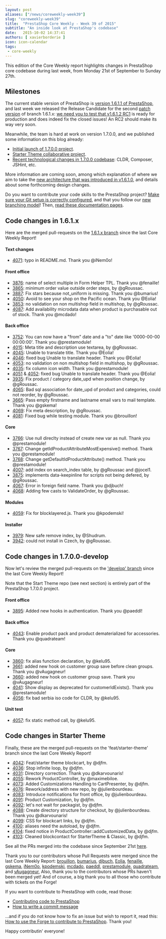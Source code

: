 ```yaml
---
layout: post
aliases: ["/news/coreweekly-week39"]
slug: "coreweekly-week39"
title:  "PrestaShop Core Weekly - Week 39 of 2015"
subtitle: "An inside look at PrestaShop's codebase"
date:   2015-10-02 14:37:41
authors: [ xavierborderie ]
icon: icon-calendar
tags:
 - core-weekly
---
```


This edition of the Core Weekly report highlights changes in PrestaShop core codebase during last week, from Monday 21st of September to Sunday 27th.


## Milestones

The current stable version of PrestaShop is [version 1.6.1.1 of PrestaShop](http://build.prestashop.com/news/1611-maintenance-release/), and last week we released the Release Candidate for the second [patch version](http://build.prestashop.com/news/a-more-semantic-versioning-scheme/) of branch 1.6.1.x: [we need you to test that v1.6.1.2 RC1](http://build.prestashop.com/news/prestashop-1-6-1-2-rc1/) is ready for production and does indeed fix the closed issues! An RC2 should make its way very soon.

Meanwhile, the team is hard at work on version 1.7.0.0, and we published some information on this blog already:

 * [Initial launch of 1.7.0.0 project](http://build.prestashop.com/news/version-1-7-0-0-is-underway/).
 * [Starter Theme collaborative project](http://build.prestashop.com/news/starter-theme-kickoff/).
 * [Recent technological changes in 1.7.0.0 codebase](http://build.prestashop.com/news/cldr-composer-jshint/): CLDR, Composer, JSHint, etc.

More information are coming soon, among which explanation of where we aim to take the [new architecture that was introduced in v1.6.1.0](http://build.prestashop.com/news/new-architecture-1-6-1-0/), and details about some forthcoming design changes.

Do you want to contribute your code skills to the PrestaShop project? [Make sure your Git setup is correctly configured](http://build.prestashop.com/howtos/misc/set-up-your-git-for-contributing/), and that you follow our [new branching model](http://build.prestashop.com/news/introducing-new-branching-model-prestashop/)! Then, [read these documentation pages](http://doc.prestashop.com/display/PS16/Contributing+to+PrestaShop).



## Code changes in 1.6.1.x

Here are the merged pull-requests on the [1.6.1.x branch](https://github.com/PrestaShop/PrestaShop/tree/1.6.1.x) since the last Core Weekly Report!


#### Text changes

 * [4071](https://github.com/PrestaShop/PrestaShop/pull/4071): typo in README.md. Thank you @iNem0o!


#### Front office

 * [3876](https://github.com/PrestaShop/PrestaShop/pull/3876): name of select multiple in Form Helper TPL. Thank you @fenaille!
 * [3865](https://github.com/PrestaShop/PrestaShop/pull/3865): minimum order value outside order steps, by @gRoussac.
 * [3887](https://github.com/PrestaShop/PrestaShop/pull/3887): Fix stars because not_uniform is missing. Thank you @bumarius!
 * [4050](https://github.com/PrestaShop/PrestaShop/pull/4050): Avoid to see your shop on the Pacific ocean. Thank you @Eolia!
 * [3853](https://github.com/PrestaShop/PrestaShop/pull/3853): no validation on non multishop field in multishop, by @gRoussac.
 * [4087](https://github.com/PrestaShop/PrestaShop/pull/4087): Add availability microdata data when product is purchasable out of stock. Thank you @mcdado!


#### Back office

 * [3752](https://github.com/PrestaShop/PrestaShop/pull/3752): You can now have a "from" date and a "to" date like '0000-00-00 00:00:00'. Thank you @prestamodule!
 * [4015](https://github.com/PrestaShop/PrestaShop/pull/4015): Meta title and description use textarea, by @gRoussac.
 * [4045](https://github.com/PrestaShop/PrestaShop/pull/4045): Unable to translate title. Thank you @Eolia!
 * [4046](https://github.com/PrestaShop/PrestaShop/pull/4046): fixed bug Unable to translate header. Thank you @Eolia!
 * [4053](https://github.com/PrestaShop/PrestaShop/pull/4053): no validation on non multishop field in multishop, by @gRoussac.
 * [4035](https://github.com/PrestaShop/PrestaShop/pull/4035): fix column icon width. Thank you @prestamodule!
 * [4051](https://github.com/PrestaShop/PrestaShop/pull/4051) & [4052](https://github.com/PrestaShop/PrestaShop/pull/4052): fixed bug Unable to translate header. Thank you @Eolia!
 * [3935](https://github.com/PrestaShop/PrestaShop/pull/3935): Fix product / category date_upd when position change, by @gRoussac.
 * [4065](https://github.com/PrestaShop/PrestaShop/pull/4065): Bad sql association for date_upd of product and categories, could not reorder, by @gRoussac.
 * [3665](https://github.com/PrestaShop/PrestaShop/pull/3665): Pass empty firstname and lastname email vars to mail template. Thank you @gskema!
 * [4069](https://github.com/PrestaShop/PrestaShop/pull/4069): Fix meta description, by @gRoussac.
 * [4081](https://github.com/PrestaShop/PrestaShop/pull/4081): Fixed bug while testing module. Thank you @brouillon!


#### Core

 * [3766](https://github.com/PrestaShop/PrestaShop/pull/3766): Use null direclty instead of create new var as null. Thank you @prestamodule!
 * [3767](https://github.com/PrestaShop/PrestaShop/pull/3767): Change getIdProductAttributeMostExpensive() method. Thank you @prestamodule!
 * [3768](https://github.com/PrestaShop/PrestaShop/pull/3768): Change getDefaultIdProductAttribute() method. Thank you @prestamodule!
 * [4007](https://github.com/PrestaShop/PrestaShop/pull/4007): add index on search_index table, by @gRoussac and @jocel1.
 * [3875](https://github.com/PrestaShop/PrestaShop/pull/3875): implements data-keepinline for scripts not being defered, by @gRoussac.
 * [4067](https://github.com/PrestaShop/PrestaShop/pull/4067): Error in foreign field name. Thank you @djbuch!
 * [4068](https://github.com/PrestaShop/PrestaShop/pull/4068): Adding few casts to ValidateOrder, by @gRoussac.


#### Modules

 * [4059](https://github.com/PrestaShop/PrestaShop/pull/4059): Fix for blocklayered.js. Thank you @kpodemski!


#### Installer

 * [3979](https://github.com/PrestaShop/PrestaShop/pull/3979): New safe remove index, by @Shudrum.
 * [3942](https://github.com/PrestaShop/PrestaShop/pull/3942): could not install in Czech, by @gRoussac.




## Code changes in 1.7.0.0-develop

Now let's review the merged pull-requests on the ['develop' branch](https://github.com/PrestaShop/PrestaShop/tree/develop) since the last Core Weekly Report!

Note that the Start Theme repo (see next section) is entirely part of the PrestaShop 1.7.0.0 project.


#### Front office

 * [3895](https://github.com/PrestaShop/PrestaShop/pull/3895): Added new hooks in authentication. Thank you @paeddl!


#### Back office

 * [4043](https://github.com/PrestaShop/PrestaShop/pull/4043): Enable product pack and product dematerialized for accessories. Thank you @quadrateam!


#### Core

 * [3860](https://github.com/PrestaShop/PrestaShop/pull/3860): fix alias function declaration, by @kelu95.
 * [3661](https://github.com/PrestaShop/PrestaShop/pull/3661): added new hook on customer group save before clean groups. Thank you @vAugagneur!
 * [3660](https://github.com/PrestaShop/PrestaShop/pull/3660): added new hook on customer group save. Thank you @vAugagneur!
 * [4041](https://github.com/PrestaShop/PrestaShop/pull/4041): Show display as deprecated for customerIdExists(). Thank you @prestamodule!
 * [4056](https://github.com/PrestaShop/PrestaShop/pull/4056): fix bad serbia iso code for CLDR, by @kelu95.


#### Unit test

 * [4057](https://github.com/PrestaShop/PrestaShop/pull/4057): fix static method call, by @kelu95.




## Code changes in Starter Theme

Finally, these are the merged pull-requests on the 'feat/starter-theme' branch since the last Core Weekly Report!

 * [4042](https://github.com/PrestaShop/PrestaShop/pull/4042): Feat/starter theme blockcart, by @djfm.
 * [4036](https://github.com/PrestaShop/PrestaShop/pull/4036): Stop infinite loop, by @djfm.
 * [4031](https://github.com/PrestaShop/PrestaShop/pull/4031): Directory correction. Thank you @dkarvounaris!
 * [4055](https://github.com/PrestaShop/PrestaShop/pull/4055): Rework ProductController, by @maximebiloe.
 * [4073](https://github.com/PrestaShop/PrestaShop/pull/4073): Added Customizations Handling to CartPresenter, by @djfm.
 * [4076](https://github.com/PrestaShop/PrestaShop/pull/4076): Rework/address with new repo, by @julienbourdeau.
 * [4083](https://github.com/PrestaShop/PrestaShop/pull/4083): Introduce notifications for front office, by @julienbourdeau.
 * [4091](https://github.com/PrestaShop/PrestaShop/pull/4091): Product Customization, by @djfm.
 * [4092](https://github.com/PrestaShop/PrestaShop/pull/4092): let's not wait for packagist, by @djfm.
 * [4088](https://github.com/PrestaShop/PrestaShop/pull/4088): Create directory structure for checkout, by @julienbourdeau. Thank you @dkarvounaris!
 * [4099](https://github.com/PrestaShop/PrestaShop/pull/4099): CSS for blockcart links, by @djfm.
 * [4100](https://github.com/PrestaShop/PrestaShop/pull/4100): aliases need the autoload, by @djfm.
 * [4104](https://github.com/PrestaShop/PrestaShop/pull/4104): fixed notice in ProductController::addCustomizedData, by @djfm.
 * [4103](https://github.com/PrestaShop/PrestaShop/pull/4103): Cleaned blockcontact for StarterTheme & Classic, by @djfm.




See all the PRs merged into the codebase since September 21st [here](https://github.com/PrestaShop/PrestaShop/pulls?q=is%3Apr+merged%3A%3E2015-09-07+is%3Aclosed+sort%3Aupdated&utf8=%E2%9C%93).

Thank you to our contributors whose Pull Requests were merged since the last Core Weekly Report: [brouillon](https://github.com/brouillon), [bumarius](https://github.com/bumarius), [djbuch](https://github.com/djbuch), [Eolia](https://github.com/Eolia), [fenaille](https://github.com/fenaille), [gskema](https://github.com/gskema), [iNem0o](https://github.com/iNem0o), [kpodemski](https://github.com/kpodemski), [mcdado](https://github.com/mcdado), [paeddl](https://github.com/paeddl), [prestamodule](https://github.com/prestamodule), [quadrateam](https://github.com/quadrateam), and [vAugagneur](https://github.com/vAugagneur), Also, thank you to the contributors whose PRs haven't been merged yet! And of course, a big thank you to all those who contribute with tickets on the Forge!

If you want to contribute to PrestaShop with code, read those:

 * [Contributing code to PrestaShop](http://doc.prestashop.com/display/PS16/Contributing+code+to+PrestaShop)
 * [How to write a commit message](http://doc.prestashop.com/display/PS16/How+to+write+a+commit+message)

...and if you do not know how to fix an issue but wish to report it, read this: [How to use the Forge to contribute to PrestaShop](http://doc.prestashop.com/display/PS16/How+to+use+the+Forge+to+contribute+to+PrestaShop). Thank you!

Happy contributin' everyone!




